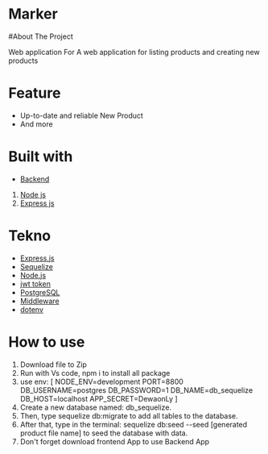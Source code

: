 
# Marker

#About The Project

Web application For A web application for listing products and creating new products

# Feature

- Up-to-date and reliable New Product
- And more


# Built with

- [Backend](http://localhost:8800)
1. [Node js](https://nodejs.org/en/)
2. [Express js](https://expressjs.com/en/starter/installing.html)

# Tekno
- [Express.js](https://expressjs.com/)
- [Sequelize](https://sequelize.org/)
- [Node.js](https://nodejs.org/id)
- [jwt token]()
- [PostgreSQL](https://www.postgresql.org/)
- [Middleware]()
- [dotenv](https://www.dotenv.org/)


# How to use
1. Download file to Zip
2. Run with Vs code, npm i to install all package
3. use env: 
[
    NODE_ENV=development
    PORT=8800
    DB_USERNAME=postgres
    DB_PASSWORD=1
    DB_NAME=db_sequelize
    DB_HOST=localhost
    APP_SECRET=DewaonLy
]
4. Create a new database named: db_sequelize.
5. Then, type sequelize db:migrate to add all tables to the database.
6. After that, type in the terminal: sequelize db:seed --seed [generated product file name] to seed the database with data.
7. Don't forget download frontend App to use Backend App




